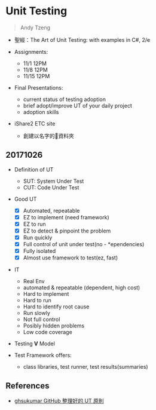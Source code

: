 # Unit Testing

> Andy Tzeng

* 聖經：The Art of Unit Testing: with examples in C#, 2/e

* Assignments:
  * 11/1 12PM
  * 11/8 12PM
  * 11/15 12PM
* Final Presentations:
  * current status of testing adoption
  * brief adopt/improve UT of your daily project
  * adoption skills
* iShare2 ETC site
  * 創建以名字的資料夾

## 20171026

* Definition of UT
  * SUT: System Under Test
  * CUT: Code Under Test
* Good UT
  * [x] Automated, repeatable
  * [x] EZ to implement (need framework)
  * [x] EZ to run
  * [x] EZ to detect & pinpoint the problem
  * [x] Run quickly
  * [x] Full control of unit under test(no - *ependencies)
  * [x] Fully isolated
  * [x] Almost use framework to test(ez, fast)

* IT
  * Real Env
  * automated & repeatable (dependent, high cost)
  * Hard to implement
  * Hard to run
  * Hard to identify root cause
  * Run slowly
  * Not full control
  * Posibly hidden problems
  * Low code coverage

* Testing **V** Model

* Test Framework offers:
  * class libraries, test runner, test results(summaries)

## References

* [ghsukumar GitHub 整理好的 UT 原則](https://github.com/ghsukumar/SFDC_Best_Practices)